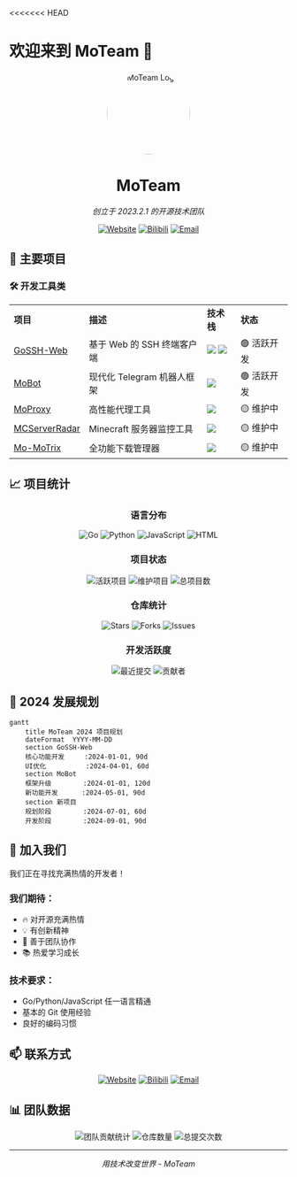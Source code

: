 <<<<<<< HEAD
# 欢迎来到 MoTeam 👋

<div align="center">
  <img src="https://avatars.githubusercontent.com/u/210340234?s=200&v=4" alt="MoTeam Logo" width="150" height="150" style="border-radius: 50%"/>
  
  # MoTeam
  
  _创立于 2023.2.1 的开源技术团队_

  [![Website](https://img.shields.io/badge/Website-www.moteam.top-blue?style=for-the-badge&logo=google-chrome&logoColor=white)](https://www.moteam.top)
  [![Bilibili](https://img.shields.io/badge/Bilibili-MoTeam-ff69b4?style=for-the-badge&logo=bilibili&logoColor=white)](https://space.bilibili.com/1834260927)
  [![Email](https://img.shields.io/badge/Email-momail@vip.qq.com-red?style=for-the-badge&logo=gmail&logoColor=white)](mailto:momail@vip.qq.com)
</div>

## 🚀 主要项目
### 🛠 开发工具类
<table>
  <tr>
    <td><b>项目</b></td>
    <td><b>描述</b></td>
    <td><b>技术栈</b></td>
    <td><b>状态</b></td>
  </tr>
  <tr>
    <td><a href="https://github.com/MoTeam-cn/GoSSH-Web">GoSSH-Web</a></td>
    <td>基于 Web 的 SSH 终端客户端</td>
    <td>
      <img src="https://img.shields.io/badge/-Go-00ADD8?style=flat&logo=go&logoColor=white"/>
      <img src="https://img.shields.io/badge/-HTML5-E34F26?style=flat&logo=html5&logoColor=white"/>
    </td>
    <td>🟢 活跃开发</td>
  </tr>
  <tr>
    <td><a href="https://github.com/MoTeam-cn/MoBot">MoBot</a></td>
    <td>现代化 Telegram 机器人框架</td>
    <td>
      <img src="https://img.shields.io/badge/-Python-3776AB?style=flat&logo=python&logoColor=white"/>
    </td>
    <td>🟢 活跃开发</td>
  </tr>
  <tr>
    <td><a href="https://github.com/MoTeam-cn/MoProxy">MoProxy</a></td>
    <td>高性能代理工具</td>
    <td>
      <img src="https://img.shields.io/badge/-Go-00ADD8?style=flat&logo=go&logoColor=white"/>
    </td>
    <td>🟡 维护中</td>
  </tr>
  <tr>
    <td><a href="https://github.com/MoTeam-cn/MCServerRadar">MCServerRadar</a></td>
    <td>Minecraft 服务器监控工具</td>
    <td>
      <img src="https://img.shields.io/badge/-Python-3776AB?style=flat&logo=python&logoColor=white"/>
    </td>
    <td>🟡 维护中</td>
  </tr>
  <tr>
    <td><a href="https://github.com/MoTeam-cn/Mo-MoTrix">Mo-MoTrix</a></td>
    <td>全功能下载管理器</td>
    <td>
      <img src="https://img.shields.io/badge/-JavaScript-F7DF1E?style=flat&logo=javascript&logoColor=black"/>
    </td>
    <td>🟡 维护中</td>
  </tr>
</table>

## 📈 项目统计
<div align="center">

### 语言分布
![Go](https://img.shields.io/badge/Go-40%25-00ADD8?style=for-the-badge&logo=go&logoColor=white)
![Python](https://img.shields.io/badge/Python-30%25-3776AB?style=for-the-badge&logo=python&logoColor=white)
![JavaScript](https://img.shields.io/badge/JavaScript-20%25-F7DF1E?style=for-the-badge&logo=javascript&logoColor=black)
![HTML](https://img.shields.io/badge/HTML-10%25-E34F26?style=for-the-badge&logo=html5&logoColor=white)

### 项目状态
![活跃项目](https://img.shields.io/badge/活跃项目-2_个-success?style=for-the-badge)
![维护项目](https://img.shields.io/badge/维护项目-3_个-yellow?style=for-the-badge)
![总项目数](https://img.shields.io/badge/总项目数-5_个-blue?style=for-the-badge)

### 仓库统计
![Stars](https://img.shields.io/github/stars/MoTeam-cn?style=for-the-badge&logo=github&label=Stars&color=yellow)
![Forks](https://img.shields.io/github/forks/MoTeam-cn/MoBot?style=for-the-badge&logo=github&label=Forks&color=blue)
![Issues](https://img.shields.io/github/issues/MoTeam-cn/MoBot?style=for-the-badge&logo=github&label=Issues&color=green)

### 开发活跃度
![最近提交](https://img.shields.io/github/last-commit/MoTeam-cn/MoBot?style=for-the-badge&logo=github&label=最近提交&color=blue)
![贡献者](https://img.shields.io/github/contributors/MoTeam-cn/MoBot?style=for-the-badge&logo=github&label=贡献者&color=orange)

</div>

## 🎯 2024 发展规划
```mermaid
gantt
    title MoTeam 2024 项目规划
    dateFormat  YYYY-MM-DD
    section GoSSH-Web
    核心功能开发     :2024-01-01, 90d
    UI优化          :2024-04-01, 60d
    section MoBot
    框架升级        :2024-01-01, 120d
    新功能开发      :2024-05-01, 90d
    section 新项目
    规划阶段        :2024-07-01, 60d
    开发阶段        :2024-09-01, 90d
```

## 🤝 加入我们
我们正在寻找充满热情的开发者！
### 我们期待：
- 🔥 对开源充满热情
- 💡 有创新精神
- 🤝 善于团队协作
- 📚 热爱学习成长

### 技术要求：
- Go/Python/JavaScript 任一语言精通
- 基本的 Git 使用经验
- 良好的编码习惯

## 📫 联系方式
<div align="center">

[![Website](https://img.shields.io/badge/Website-www.moteam.top-blue?style=for-the-badge&logo=google-chrome&logoColor=white)](https://www.moteam.top)
[![Bilibili](https://img.shields.io/badge/Bilibili-MoTeam-ff69b4?style=for-the-badge&logo=bilibili&logoColor=white)](https://space.bilibili.com/1834260927)
[![Email](https://img.shields.io/badge/Email-momail@vip.qq.com-red?style=for-the-badge&logo=gmail&logoColor=white)](mailto:momail@vip.qq.com)

</div>

## 📊 团队数据
<div align="center">

![团队贡献统计](https://img.shields.io/github/contributors/MoTeam-cn/MoBot)
![仓库数量](https://img.shields.io/badge/repositories-7-blue)
![总提交次数](https://img.shields.io/github/commit-activity/m/MoTeam-cn/MoBot)

</div>

---

<div align="center">
    <i>用技术改变世界 - MoTeam</i>
</div>